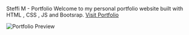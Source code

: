 Steffi M - Portfolio
Welcome to my personal portfolio website built with HTML , CSS , JS and Bootsrap.
[Visit Portfolio](https://steffigracem.github.io/MyPortfolio/)

![Portfolio Preview](preview.png)

